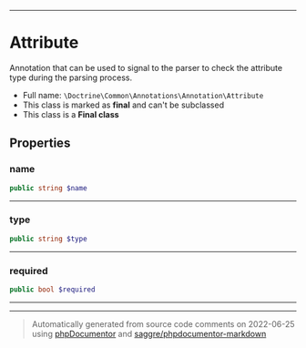 ***

# Attribute

Annotation that can be used to signal to the parser to check the attribute type during the parsing process.

* Full name: `\Doctrine\Common\Annotations\Annotation\Attribute`
* This class is marked as **final** and can't be subclassed
* This class is a **Final class**

## Properties

### name

```php
public string $name
```

***

### type

```php
public string $type
```

***

### required

```php
public bool $required
```

***



***
> Automatically generated from source code comments on 2022-06-25 using [phpDocumentor](http://www.phpdoc.org/) and [saggre/phpdocumentor-markdown](https://github.com/Saggre/phpDocumentor-markdown)
